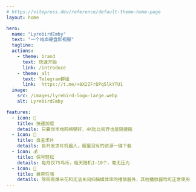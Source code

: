 ```yaml
---
# https://vitepress.dev/reference/default-theme-home-page
layout: home

hero:
  name: "LyrebirdEmby"
  text: "一个纯血硬盘影视服"
  tagline: 
  actions:
    - theme: brand
      text: 快速开始
      link: /introduce
    - theme: alt
      text: Telegram群组
      link:  https://t.me/+8X2ZFrDPq5lkYTU1
  image:
    src: /images/lyrebird-logo-large.webp
    alt: LyrebirdEmby

features:
  - icon: 🚀
    title: 快速加载
    details: 只要你本地网络够好，4K杜比视界也是随便拖
  - icon: 🤖
    title: 自主求片
    details: 自开发求片机器人，服里没有的资源一键下载
  - icon: 💰
    title: 保号轻松
    details: 每月仅75鸟币，每天随机1-10个，毫无压力
  - icon: 🔄
    title: 兼容性强
    details: 除网易爆米花和无法关闭扫描媒体库的播放器外，其他播放器均可正常使用
---
```

